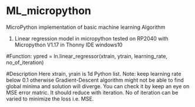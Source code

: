 # ML_micropython
MicroPython implementation of basic machine learning Algorithm
1. Linear regression model in micropython tested on RP2040 with Micropython V1.17 in Thonny IDE windows10
 
#Function:
  ypred = ln.linear_regressor(xtrain, ytrain, learning_rate, no_of_iteration)

#Description
Here xtrain, yrain is 1d Python list.
Note: keep learning rate below  0.1 otherwise Gradient-Descent algorithm might not be able to find
global minima and solution will diverge. You can check it by keep an eye on MSE error matric. It should 
reduce with iteration. No of iteration can be varied to minimize the loss i.e. MSE.
